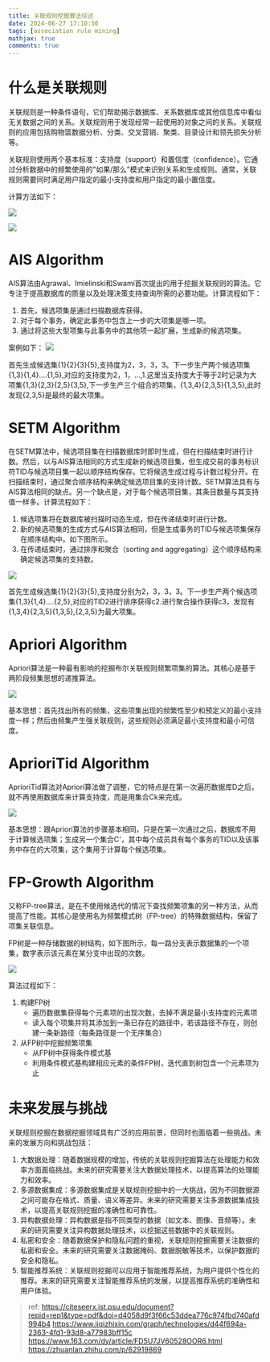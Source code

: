 ```yaml
---
title: 关联规则挖掘算法综述
date: 2024-06-27 17:10:50
tags: [association rule mining]
mathjax: true
comments: true
---
```



# 什么是关联规则

关联规则是一种条件语句，它们帮助揭示数据库、关系数据库或其他信息库中看似无关数据之间的关系。关联规则用于发现经常一起使用的对象之间的关系。关联规则的应用包括购物篮数据分析、分类、交叉营销、聚类、目录设计和领先损失分析等。

关联规则使用两个基本标准：支持度（support）和置信度（confidence）。它通过分析数据中的频繁使用的"如果/那么"模式来识别关系和生成规则。通常，关联规则需要同时满足用户指定的最小支持度和用户指定的最小置信度。

计算方法如下：

![](https://raw.githubusercontent.com/imonce/imgs/master/202406271715961.png)

![](https://raw.githubusercontent.com/imonce/imgs/master/202406271715284.png)

# AIS Algorithm

AIS算法由Agrawal、Imielinski和Swami首次提出的用于挖掘关联规则的算法。它专注于提高数据库的质量以及处理决策支持查询所需的必要功能。计算流程如下：

1. 首先，候选项集是通过扫描数据库获得。
2. 对于每个事务，确定此事务中包含上一步的大项集是哪一项。
3. 通过将这些大型项集与此事务中的其他项一起扩展，生成新的候选项集。

案例如下：
![](https://raw.githubusercontent.com/imonce/imgs/master/202406271717192.png)

首先生成候选集{1}{2}{3}{5},支持度为2，3，3，3。下一步生产两个候选项集{1,3}{1,4}....{1,5},对应的支持度为2，1，...,1.这里当支持度大于等于2时记录为大项集{1,3}{2,3}{2,5}{3,5},下一步生产三个组合的项集，{1,3,4}{2,3,5}{1,3,5},此时发现{2,3,5}是最终的最大项集。

# SETM Algorithm

在SETM算法中，候选项目集在扫描数据库时即时生成，但在扫描结束时进行计数。然后，以与AIS算法相同的方式生成新的候选项目集，但生成交易的事务标识符TID与候选项目集一起以顺序结构保存。它将候选生成过程与计数过程分开。在扫描结束时，通过聚合顺序结构来确定候选项目集的支持计数。SETM算法具有与AIS算法相同的缺点。另一个缺点是，对于每个候选项目集，其条目数量与其支持值一样多。计算流程如下：

1. 候选项集将在数据库被扫描时动态生成，但在传递结束时进行计数。
2. 新的候选项集的生成方式与AIS算法相同，但是生成事务的TID与候选项集保存在顺序结构中。如下图所示。
3. 在传递结束时，通过排序和聚合（sorting and aggregating）这个顺序结构来确定候选项集的支持数。

![](https://raw.githubusercontent.com/imonce/imgs/master/202406271720292.png)

首先生成候选集{1}{2}{3}{5},支持度分别为2，3，3，3。下一步生产两个候选项集{1,3}{1,4}....{2,5},对应的TID2进行排序获得c2.进行聚合操作获得c3，发现有{1,3,4}{2,3,5}{1,3,5},{2,3,5}为最大项集。

# Apriori Algorithm

Apriori算法是一种最有影响的挖掘布尔关联规则频繁项集的算法。其核心是基于两阶段频集思想的递推算法。

![](https://raw.githubusercontent.com/imonce/imgs/master/202406271737870.png)

基本思想：首先找出所有的频集，这些项集出现的频繁性至少和预定义的最小支持度一样；然后由频集产生强关联规则，这些规则必须满足最小支持度和最小可信度。

# AprioriTid Algorithm

AprioriTid算法对Apriori算法做了调整，它的特点是在第一次遍历数据库D之后，就不再使用数据库来计算支持度，而是用集合Ck来完成。

![](https://raw.githubusercontent.com/imonce/imgs/master/202406271738857.png)

基本思想：跟Apriori算法的步骤基本相同，只是在第一次通过之后，数据库不用于计算候选项集；生成另一个集合C'，其中每个成员具有每个事务的TID以及该事务中存在的大项集，这个集用于计算每个候选项集。

# FP-Growth Algorithm

又称FP-tree算法，是在不使用候选代的情况下查找频繁项集的另一种方法，从而提高了性能。其核心是使用名为频繁模式树（FP-tree）的特殊数据结构，保留了项集关联信息。

FP树是一种存储数据的树结构，如下图所示，每一路分支表示数据集的一个项集，数字表示该元素在某分支中出现的次数。

![](https://raw.githubusercontent.com/imonce/imgs/master/202406271746657.png)

算法过程如下：

1. 构建FP树
    - 遍历数据集获得每个元素项的出现次数，去掉不满足最小支持度的元素项
    - 读入每个项集并将其添加到一条已存在的路径中，若该路径不存在，则创建一条新路径（每条路径是一个无序集合）
2. 从FP树中挖掘频繁项集
    - 从FP树中获得条件模式基
    - 利用条件模式基构建相应元素的条件FP树，迭代直到树包含一个元素项为止

# 未来发展与挑战

关联规则挖掘在数据挖掘领域具有广泛的应用前景，但同时也面临着一些挑战。未来的发展方向和挑战包括：

1. 大数据处理：随着数据规模的增加，传统的关联规则挖掘算法在处理能力和效率方面面临挑战。未来的研究需要关注大数据处理技术，以提高算法的处理能力和效率。
2. 多源数据集成：多源数据集成是关联规则挖掘中的一大挑战，因为不同数据源之间可能存在格式、质量、语义等差异。未来的研究需要关注多源数据集成技术，以提高关联规则挖掘的准确性和可靠性。
3. 异构数据处理：异构数据是指不同类型的数据（如文本、图像、音频等）。未来的研究需要关注异构数据处理技术，以挖掘这些数据中的关联规则。
4. 私密和安全：随着数据保护和隐私问题的重视，关联规则挖掘需要关注数据的私密和安全。未来的研究需要关注数据掩码、数据脱敏等技术，以保护数据的安全和隐私。
5. 智能推荐系统：关联规则挖掘可以应用于智能推荐系统，为用户提供个性化的推荐。未来的研究需要关注智能推荐系统的发展，以提高推荐系统的准确性和用户体验。


> ref:
> https://citeseerx.ist.psu.edu/document?repid=rep1&type=pdf&doi=d4058d9f3f66c53ddea776c974fbd740afd994b4
> https://www.jiqizhixin.com/graph/technologies/d44f694a-2363-4fd1-93d8-a77983bff15c
> https://www.163.com/dy/article/FD5U7JV60528OOR6.html
> https://zhuanlan.zhihu.com/p/62919869
